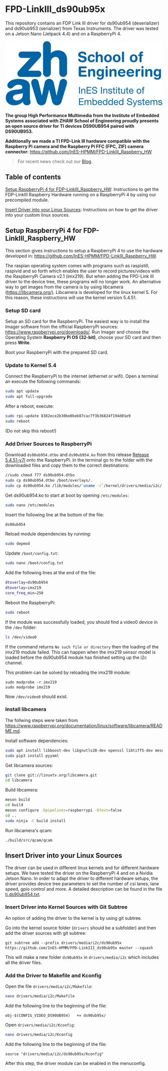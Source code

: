 # FPD-LinkIII_ds90ub95x
This repository contains an FDP Link III driver for ds90ub954 (deserializer) and ds90ub953 (serializer) from Texas Instruments. The driver was tested on a Jetson Nano (Jetpack 4.4) and on a RaspberryPi 4.

[![logo](https://github.com/InES-HPMM/FPD-LinkIII_Raspberry_HW/blob/master/images/ines_logo.png)](https://www.zhaw.ch/en/engineering/institutes-centres/ines/ "Homepage")

__The group High Performance Multimedia from the Institute of Embedded Systems associated with ZHAW School of Engineering proudly presents an open source driver for TI devices DS90UB954 paired with DS90UB953.__

__Additionally we made a TI FPD-Link III hardware compatible with the Raspberry Pi camera and the Raspberry Pi FFC (FPC, ZIF) camera connector:__
<https://github.com/InES-HPMM/FPD-LinkIII_Raspberry_HW>

> For recent news check out our [Blog](https://blog.zhaw.ch/high-performance/).

## Table of contents

[Setup RaspberryPi 4 for FDP-LinkIII_Raspberry_HW](#setup-raspberrypi-4-for-fdp-linkiii_raspberry_hw): Instructions to get the FDP-LinkIII Raspberry Hardware running on a RaspberryPi 4 by using our precompiled module.

[Insert Driver into your Linux Sources](#insert-driver-into-your-linux-sources): Instructions on how to get the driver into your custom linux sources.

## Setup RaspberryPi 4 for FDP-LinkIII_Raspberry_HW

This section gives instructions to setup a RaspberryPi 4 to use the hardware developed in: https://github.com/InES-HPMM/FPD-LinkIII_Raspberry_HW. 

The raspian operating system comes with programs such as raspistill, raspivid and so forth which enables the user to record pictures/videos with the RaspberryPi Camera v2.1 (imx219). But when adding the FPD-Link III driver to the device tree, these programs will no longer work. An alternative way to get images from the camera is by using libcamera (<https://libcamera.org/)>. Libcamera is developed for the linux kernel 5. For this reason, these instructions will use the kernel version 5.4.51.

### Setup SD card
Setup an SD card for the RaspberryPi. The easiest way is to install the Imager software from the official RaspberryPi sources: https://www.raspberrypi.org/downloads/. Run Imager and choose the Operating System **Raspberry Pi OS (32-bit)**, choose your SD card and then press **Write**.

Boot your RaspberryPi with the prepared SD card.

### Update to Kernel 5.4

Connect the RaspberryPi to the internet (ethernet or wifi). Open a terminal an execute the following commands:

```bash
sudo apt update
sudo apt full-upgrade
```

After a reboot, execute:

```bash
sudo rpi-update 8382ece2b30be0beb87cac7f3b36824f194d01e9
sudo reboot
```

(Do not skip this reboot!)

### Add Driver Sources to RaspberryPi

Download `ds90ub954.dtbo` and `ds90ub954.ko` from this release [Release 5.4.51-v7l](https://github.com/InES-HPMM/FPD-LinkIII_ds90ub95x/releases/tag/raspi-5.4.51-v7l%2B) onto the RaspberryPi. In the terminal go to the folder with the downloaded files and copy them to the correct destinations:

```bash
//sudo chmod 777 ds90ub954.dtbo
sudo cp ds90ub954.dtbo /boot/overlays/.
sudo cp ds90ub954.ko /lib/modules/`uname -r`/kernel/drivers/media/i2c/.
```

Get ds90ub954.ko to start at boot by opening `/etc/modules`:

```bash
sudo nano /etc/modules
```

Insert the following line at the bottom of the file:

```bash
ds90ub954
```

Reload module dependencies by running:

```bash
sudo depmod
```

Update `/boot/config.txt`:

```bash
sudo nano /boot/config.txt
```

Add the following lines at the end of the file:

```bash
dtoverlay=ds90ub954
dtoverlay=imx219
core_freq_min=250
```

Reboot the RaspberryPi:

```bash
sudo reboot
```

If the module was successfully loaded, you should find a video0 device in the `/dev` folder:

```bash
ls /dev/video0
```

If the command returns `No such file or directory` then the loading of the imx219 module failed. This can happen when the imx219 sensor model is loaded before the ds90ub954 module has finished setting up the i2c channel. 

This problem can be solved by reloading the imx219 module:

```
sudo modprobe -r imx219
sudo modprobe imx219
```

Now `/dev/video0` should exist.

### Install libcamera

The follwing steps were taken from <https://www.raspberrypi.org/documentation/linux/software/libcamera/README.md>.

Install software dependencies:

```bash
sudo apt install libboost-dev libgnutls28-dev openssl libtiff5-dev meson qtbase5-dev libqt5core5a libqt5gui5 libqt5widgets5
sudo pip3 install pyyaml
```

Get libcamera sources:

```bash
git clone git://linuxtv.org/libcamera.git
cd libcamera
```

Build libcamera:

```bash
meson build
cd build
meson configure -Dpipelines=raspberrypi -Dtest=false
cd ..
sudo ninja -C build install
```

Run libcamera's qcam:

```
./build/src/qcam/qcam
```


## Insert Driver into your Linux Sources
The driver can be used in different linux kernels and for different hardware setups. We have tested the driver on the RaspberryPi 4 and on a Nvidia Jetson Nano. In order to adapt the driver to different hardware setups, the driver provides device tree parameters to set the number of csi lanes, lane speed, gpio control and more. A detailed description can be found in the file [ti,ds90ub954.txt](https://github.com/InES-HPMM/FPD-LinkIII_ds90ub95x/blob/master/ti%2Cds90ub954.txt).

### Insert Driver into Kernel Sources with Git Subtree

An option of adding the driver to the kernel is by using git subtree.

Go into the kernel source folder (`drivers` should be a subfolder) and then add the driver sources with git subtree:

```
git subtree add --prefix drivers/media/i2c/ds90ub95x https://github.com/InES-HPMM/FPD-LinkIII_ds90ub95x master --squash
```

This will make a new folder `ds90ub95x` in `drivers/media/i2c` which includes all the driver files.

### Add the Driver to Makefile and Kconfig

Open the file `drivers/media/i2c/Makefile`:

```bash
nano drivers/media/i2c/Makefile
```

Add the following line to the beginning of the file:

```
obj-$(CONFIG_VIDEO_DS90UB954)	+= ds90ub95x/
```

Open `drivers/media/i2c/Kconfig`:

```bash
nano drivers/media/i2c/Kconfig
```

Add the following line to the beginning of the file:

```
source "drivers/media/i2c/ds90ub95x/Kconfig"
```

After this step, the driver module can be enabled in the menuconfig.


